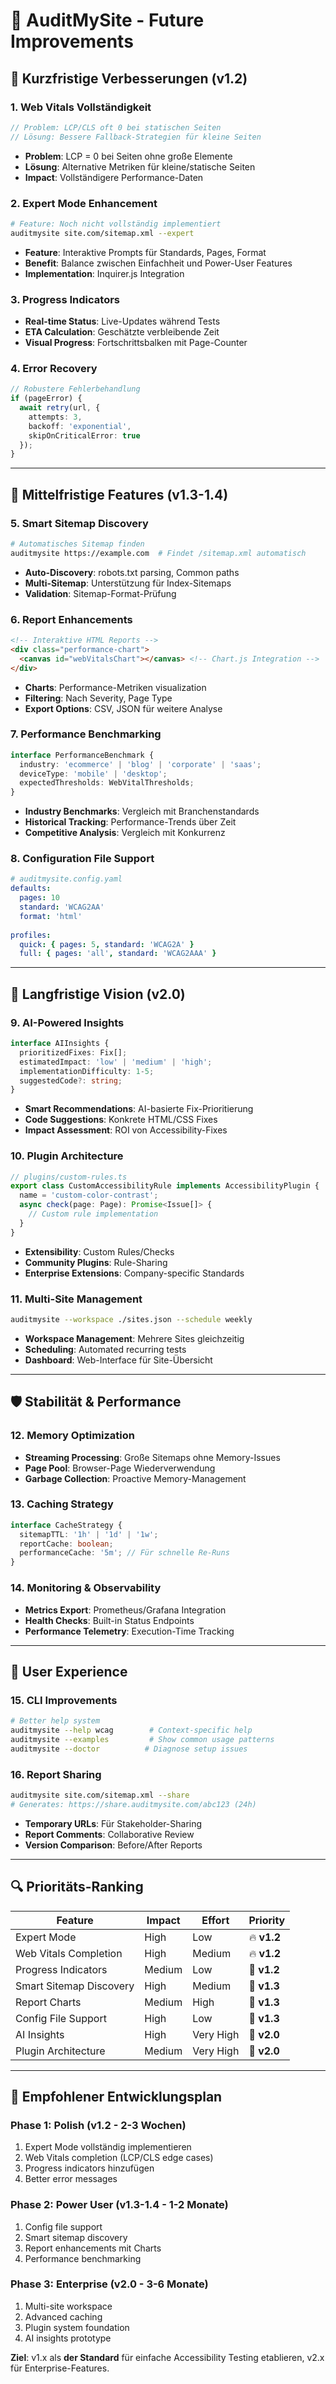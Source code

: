 # 🚀 AuditMySite - Future Improvements

## 🎯 Kurzfristige Verbesserungen (v1.2)

### 1. **Web Vitals Vollständigkeit**
```typescript
// Problem: LCP/CLS oft 0 bei statischen Seiten
// Lösung: Bessere Fallback-Strategien für kleine Seiten
```
- **Problem**: LCP = 0 bei Seiten ohne große Elemente
- **Lösung**: Alternative Metriken für kleine/statische Seiten
- **Impact**: Vollständigere Performance-Daten

### 2. **Expert Mode Enhancement**
```bash
# Feature: Noch nicht vollständig implementiert
auditmysite site.com/sitemap.xml --expert
```
- **Feature**: Interaktive Prompts für Standards, Pages, Format
- **Benefit**: Balance zwischen Einfachheit und Power-User Features
- **Implementation**: Inquirer.js Integration

### 3. **Progress Indicators**
- **Real-time Status**: Live-Updates während Tests
- **ETA Calculation**: Geschätzte verbleibende Zeit
- **Visual Progress**: Fortschrittsbalken mit Page-Counter

### 4. **Error Recovery**
```typescript
// Robustere Fehlerbehandlung
if (pageError) {
  await retry(url, { 
    attempts: 3, 
    backoff: 'exponential',
    skipOnCriticalError: true 
  });
}
```

---

## 🔧 Mittelfristige Features (v1.3-1.4)

### 5. **Smart Sitemap Discovery**
```bash
# Automatisches Sitemap finden
auditmysite https://example.com  # Findet /sitemap.xml automatisch
```
- **Auto-Discovery**: robots.txt parsing, Common paths
- **Multi-Sitemap**: Unterstützung für Index-Sitemaps
- **Validation**: Sitemap-Format-Prüfung

### 6. **Report Enhancements**
```html
<!-- Interaktive HTML Reports -->
<div class="performance-chart">
  <canvas id="webVitalsChart"></canvas> <!-- Chart.js Integration -->
</div>
```
- **Charts**: Performance-Metriken visualization
- **Filtering**: Nach Severity, Page Type
- **Export Options**: CSV, JSON für weitere Analyse

### 7. **Performance Benchmarking**
```typescript
interface PerformanceBenchmark {
  industry: 'ecommerce' | 'blog' | 'corporate' | 'saas';
  deviceType: 'mobile' | 'desktop';
  expectedThresholds: WebVitalThresholds;
}
```
- **Industry Benchmarks**: Vergleich mit Branchenstandards
- **Historical Tracking**: Performance-Trends über Zeit
- **Competitive Analysis**: Vergleich mit Konkurrenz

### 8. **Configuration File Support**
```yaml
# auditmysite.config.yaml
defaults:
  pages: 10
  standard: 'WCAG2AA'
  format: 'html'
  
profiles:
  quick: { pages: 5, standard: 'WCAG2A' }
  full: { pages: 'all', standard: 'WCAG2AAA' }
```

---

## 🌟 Langfristige Vision (v2.0)

### 9. **AI-Powered Insights**
```typescript
interface AIInsights {
  prioritizedFixes: Fix[];
  estimatedImpact: 'low' | 'medium' | 'high';
  implementationDifficulty: 1-5;
  suggestedCode?: string;
}
```
- **Smart Recommendations**: AI-basierte Fix-Prioritierung
- **Code Suggestions**: Konkrete HTML/CSS Fixes
- **Impact Assessment**: ROI von Accessibility-Fixes

### 10. **Plugin Architecture**
```typescript
// plugins/custom-rules.ts
export class CustomAccessibilityRule implements AccessibilityPlugin {
  name = 'custom-color-contrast';
  async check(page: Page): Promise<Issue[]> {
    // Custom rule implementation
  }
}
```
- **Extensibility**: Custom Rules/Checks
- **Community Plugins**: Rule-Sharing
- **Enterprise Extensions**: Company-specific Standards

### 11. **Multi-Site Management**
```bash
auditmysite --workspace ./sites.json --schedule weekly
```
- **Workspace Management**: Mehrere Sites gleichzeitig
- **Scheduling**: Automated recurring tests
- **Dashboard**: Web-Interface für Site-Übersicht

---

## 🛡️ Stabilität & Performance

### 12. **Memory Optimization**
- **Streaming Processing**: Große Sitemaps ohne Memory-Issues
- **Page Pool**: Browser-Page Wiederverwendung
- **Garbage Collection**: Proactive Memory-Management

### 13. **Caching Strategy**
```typescript
interface CacheStrategy {
  sitemapTTL: '1h' | '1d' | '1w';
  reportCache: boolean;
  performanceCache: '5m'; // Für schnelle Re-Runs
}
```

### 14. **Monitoring & Observability**
- **Metrics Export**: Prometheus/Grafana Integration
- **Health Checks**: Built-in Status Endpoints
- **Performance Telemetry**: Execution-Time Tracking

---

## 🎨 User Experience

### 15. **CLI Improvements**
```bash
# Better help system
auditmysite --help wcag        # Context-specific help
auditmysite --examples         # Show common usage patterns
auditmysite --doctor          # Diagnose setup issues
```

### 16. **Report Sharing**
```bash
auditmysite site.com/sitemap.xml --share
# Generates: https://share.auditmysite.com/abc123 (24h)
```
- **Temporary URLs**: Für Stakeholder-Sharing
- **Report Comments**: Collaborative Review
- **Version Comparison**: Before/After Reports

---

## 🔍 Prioritäts-Ranking

| Feature | Impact | Effort | Priority |
|---------|--------|--------|----------|
| Expert Mode | High | Low | 🔥 **v1.2** |
| Web Vitals Completion | High | Medium | 🔥 **v1.2** |
| Progress Indicators | Medium | Low | 🚀 **v1.2** |
| Smart Sitemap Discovery | High | Medium | 🌟 **v1.3** |
| Report Charts | Medium | High | 🌟 **v1.3** |
| Config File Support | High | Low | 🌟 **v1.3** |
| AI Insights | High | Very High | 🎯 **v2.0** |
| Plugin Architecture | Medium | Very High | 🎯 **v2.0** |

---

## 🎯 Empfohlener Entwicklungsplan

### **Phase 1: Polish (v1.2 - 2-3 Wochen)**
1. Expert Mode vollständig implementieren
2. Web Vitals completion (LCP/CLS edge cases)
3. Progress indicators hinzufügen
4. Better error messages

### **Phase 2: Power User (v1.3-1.4 - 1-2 Monate)**
1. Config file support
2. Smart sitemap discovery
3. Report enhancements mit Charts
4. Performance benchmarking

### **Phase 3: Enterprise (v2.0 - 3-6 Monate)**
1. Multi-site workspace
2. Advanced caching
3. Plugin system foundation
4. AI insights prototype

**Ziel**: v1.x als **der Standard** für einfache Accessibility Testing etablieren, v2.x für Enterprise-Features.
